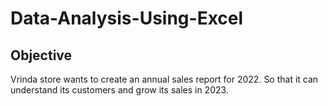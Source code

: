 # Data-Analysis-Using-Excel
## Objective
Vrinda store wants to create an annual sales report for 2022. So that it can understand its customers and grow its sales in 2023.
